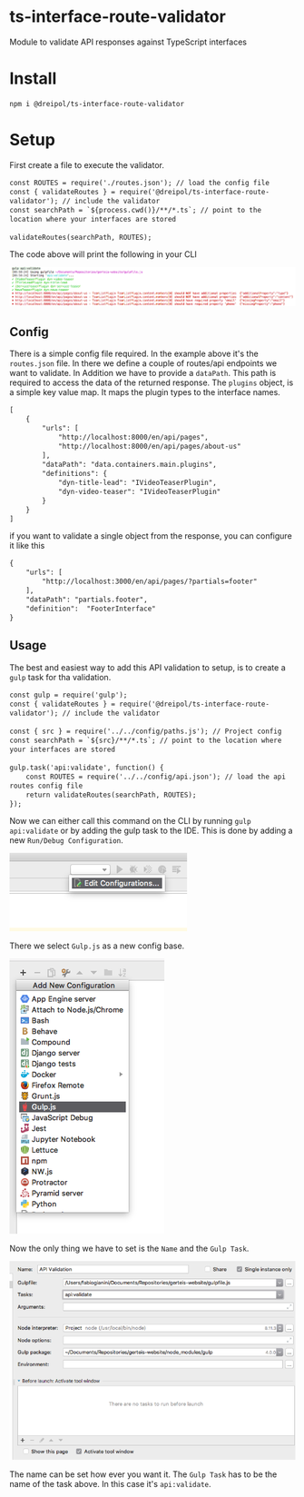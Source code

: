 # ts-interface-route-validator

Module to validate API responses against TypeScript interfaces

# Install

    npm i @dreipol/ts-interface-route-validator

# Setup
First create a file to execute the validator.

    const ROUTES = require('./routes.json'); // load the config file
    const { validateRoutes } = require('@dreipol/ts-interface-route-validator'); // include the validator
    const searchPath = `${process.cwd()}/**/*.ts`; // point to the location where your interfaces are stored
    
    validateRoutes(searchPath, ROUTES);
    
    
The code above will print the following in your CLI

![Add new Run/Debug COnfig](./doc/4.png)


    
## Config
There is a simple config file required. In the example above it's the `routes.json` file. In there we 
define a couple of routes/api endpoints we want to validate. In Addition we have to provide a `dataPath`.
This path is required to access the data of the returned response.
The `plugins` object, is a simple key value map. It maps the plugin types to the interface names.


    [
        {
            "urls": [
                "http://localhost:8000/en/api/pages",
                "http://localhost:8000/en/api/pages/about-us"
            ],
            "dataPath": "data.containers.main.plugins",
            "definitions": {
                "dyn-title-lead": "IVideoTeaserPlugin",
                "dyn-video-teaser": "IVideoTeaserPlugin"
            }
        }
    ]

if you want to validate a single object from the response, you can configure it like this


    {
        "urls": [
            "http://localhost:3000/en/api/pages/?partials=footer"
        ],
        "dataPath": "partials.footer",
        "definition":  "FooterInterface"
    }

## Usage
The best and easiest way to add this API validation to setup, is to create a
`gulp` task for tha validation.

    const gulp = require('gulp');
    const { validateRoutes } = require('@dreipol/ts-interface-route-validator'); // include the validator
    
    const { src } = require('../../config/paths.js'); // Project config
    const searchPath = `${src}/**/*.ts`; // point to the location where your interfaces are stored
    
    gulp.task('api:validate', function() {
        const ROUTES = require('../../config/api.json'); // load the api routes config file
        return validateRoutes(searchPath, ROUTES);
    });
    
Now we can either call this command on the CLI by running `gulp api:validate`
or by adding the gulp task to the IDE.
This is done by adding a new `Run/Debug Configuration`. 

![Add new Run/Debug COnfig](./doc/1.png)

There we select `Gulp.js` as a new config base. 

![Add new Run/Debug COnfig](./doc/2.png)

Now the only thing we have to set is the `Name` and the `Gulp Task`. 

![Add new Run/Debug COnfig](./doc/3.png)

The name can be set how ever you want it. The `Gulp Task` has
to be the name of the task above. In this case it's `api:validate`.

